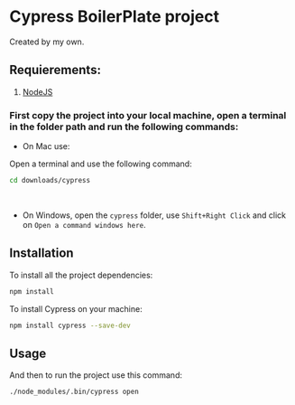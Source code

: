 # Cypress BoilerPlate project

Created by my own.

## Requierements:


1. [NodeJS](https://nodejs.org/es/)


### First copy the project into your local machine, open a terminal in the folder path and run the following commands:

* On Mac use:

Open a terminal and use the following command:
```bash
cd downloads/cypress
```
<br />

* On Windows, open the `cypress` folder, use `Shift+Right Click` and click on `Open a command windows here`.

## Installation

To install all the project dependencies:

```bash
npm install
```

To install Cypress on your machine:

```bash
npm install cypress --save-dev
```

## Usage

And then to run the project use this command:

```bash
./node_modules/.bin/cypress open
```


